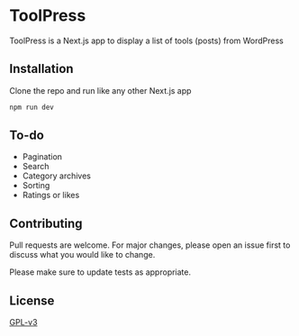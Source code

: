 # ToolPress

ToolPress is a Next.js app to display a list of tools (posts) from WordPress

## Installation

Clone the repo and run like any other Next.js app

```bash
npm run dev
```

## To-do

- Pagination
- Search
- Category archives
- Sorting
- Ratings or likes
## Contributing
Pull requests are welcome. For major changes, please open an issue first to discuss what you would like to change.

Please make sure to update tests as appropriate.

## License
[GPL-v3](https://www.gnu.org/licenses/gpl-3.0.en.html)
